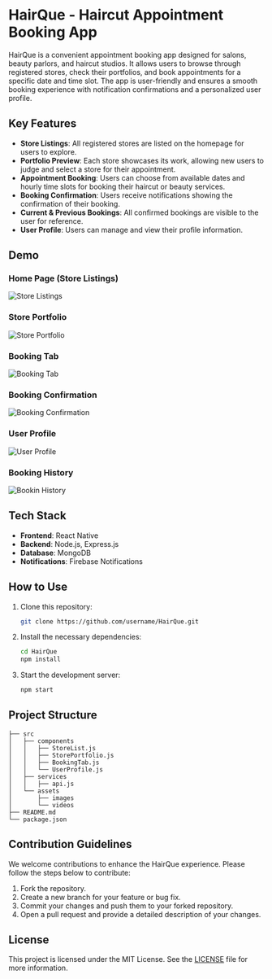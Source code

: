 
# HairQue - Haircut Appointment Booking App

HairQue is a convenient appointment booking app designed for salons, beauty parlors, and haircut studios. It allows users to browse through registered stores, check their portfolios, and book appointments for a specific date and time slot. The app is user-friendly and ensures a smooth booking experience with notification confirmations and a personalized user profile.

## Key Features
- **Store Listings**: All registered stores are listed on the homepage for users to explore.
- **Portfolio Preview**: Each store showcases its work, allowing new users to judge and select a store for their appointment.
- **Appointment Booking**: Users can choose from available dates and hourly time slots for booking their haircut or beauty services.
- **Booking Confirmation**: Users receive notifications showing the confirmation of their booking.
- **Current & Previous Bookings**: All confirmed bookings are visible to the user for reference.
- **User Profile**: Users can manage and view their profile information.

## Demo

### Home Page (Store Listings)
![Store Listings](./assets/demo-images/home-page.png)

### Store Portfolio
![Store Portfolio](./assets/demo-images/store-portfolio.png)

### Booking Tab
![Booking Tab](./assets/demo-images/booking-tab.png)

### Booking Confirmation
![Booking Confirmation](./assets/demo-images/booking-confirmation.png)

### User Profile
![User Profile](./assets/demo-images/user-profile.png)

### Booking History
![Bookin History](./assets/demo-images/booking-history.png)

## Tech Stack
- **Frontend**: React Native
- **Backend**: Node.js, Express.js
- **Database**: MongoDB
- **Notifications**: Firebase Notifications

## How to Use
1. Clone this repository:  
    ```bash
    git clone https://github.com/username/HairQue.git
    ```
2. Install the necessary dependencies:  
    ```bash
    cd HairQue  
    npm install
    ```
3. Start the development server:  
    ```bash
    npm start
    ```

## Project Structure
```
├── src
│   ├── components
│   │   ├── StoreList.js
│   │   ├── StorePortfolio.js
│   │   ├── BookingTab.js
│   │   └── UserProfile.js
│   ├── services
│   │   ├── api.js
│   └── assets
│       ├── images
│       └── videos
├── README.md
└── package.json
```

## Contribution Guidelines
We welcome contributions to enhance the HairQue experience. Please follow the steps below to contribute:

1. Fork the repository.
2. Create a new branch for your feature or bug fix.
3. Commit your changes and push them to your forked repository.
4. Open a pull request and provide a detailed description of your changes.

## License
This project is licensed under the MIT License. See the [LICENSE](LICENSE) file for more information.
